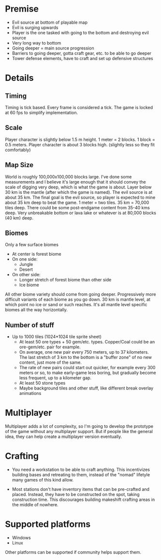 # Premise

- Evil source at bottom of playable map
- Evil is surging upwards
- Player is the one tasked with going to the bottom and destroying evil source
- Very long way to bottom
- Going deeper = main source progression
- Barriers to going deeper, gotta craft gear, etc. to be able to go deeper
- Tower defense elements, have to craft and set up defensive structures

# Details

## Timing
Timing is tick based.
Every frame is considered a tick.
The game is locked at 60 fps to simplify implementation.

## Scale
Player character is slightly below 1.5 m height.
1 meter = 2 blocks.
1 block = 0.5 meters.
Player character is about 3 blocks high. (slightly less so they fit comfortably)

## Map Size

World is roughly 100,000x100,000 blocks large.
I've done some measurements and I believe it's large enough that it should convey
the scale of digging very deep, which is what the game is about.
Layer below 30 km is the mantle (after which the game is named).
The evil source is at about 35 km.
The final goal is the evil source, so player is expected to mine about 35 km deep to beat the game.
1 meter = two tiles. 35 km = 70,000 tiles deep.
There could be some post-endgame content from 35-40 kms deep.
Very unbreakable bottom or lava lake or whatever is at 80,000 blocks (40 km) deep.

## Biomes
Only a few surface biomes
- At center is forest biome
- On one side:
  - Jungle
  - Desert
- On other side:
  - Longer stretch of forest biome than other side
  - Ice biome

All other biome variety should come from going deeper.
Progressively more difficult variants of each biome as you go down.
30 km is mantle level, at which point no ice or sand or such reaches.
It's all mantle level specific biomes all the way horizontally.

## Number of stuff

- Up to 1000 tiles (1024*1024 tile sprite sheet)
  - At least 50 ore types + 50 gem/etc. types. Copper/Coal could be an ore-gem/etc. pair for example.
  - On average, one new pair every 750 meters, up to 37 kilometers.
    The last stretch of 3 km to the bottom is a "buffer zone" of no new content, just more of the same.
  - The rate of new pairs could start out quicker, for example every 300 meters or so,
    to make early-game less boring, but gradually become less frequent, up to a kilometer gap.
  - At least 50 stone types
  - Maybe background tiles and other stuff, like different break overlay animations


# Multiplayer

Multiplayer adds a lot of complexity, so I'm going to develop the prototype of the game without
any multiplayer support.
But if people like the general idea, they can help create a multiplayer version eventually.

# Crafting

- You need a workstation to be able to craft anything.
  This incentivizes building bases and retreating to them, instead of the "nomad"
  lifetyle many games of this kind allow.

- Most stations don't have inventory items that can be pre-crafted and placed.
  Instead, they have to be constructed on the spot, taking construction time.
  This discourages building makeshift crafting areas in the middle of nowhere.

# Supported platforms
- Windows
- Linux

Other platforms can be supported if community helps support them.
